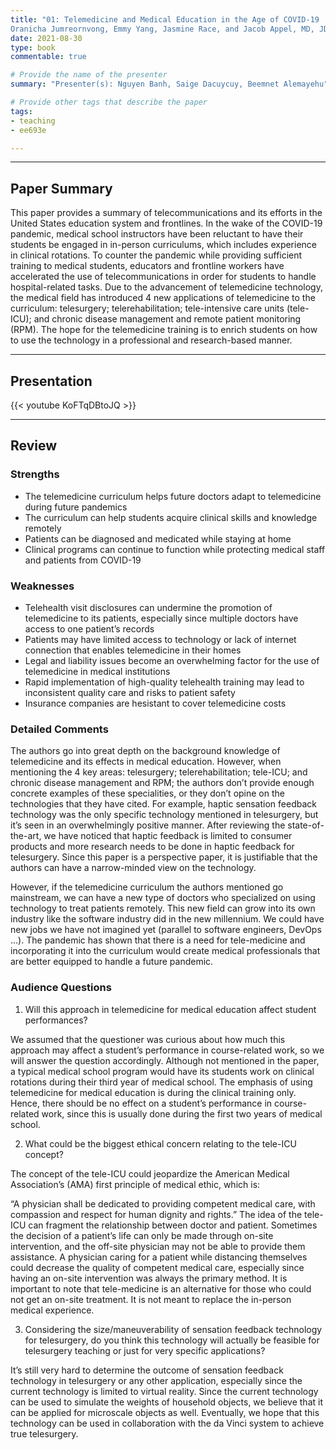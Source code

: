 ```yaml
---
title: "01: Telemedicine and Medical Education in the Age of COVID-19
Oranicha Jumreornvong, Emmy Yang, Jasmine Race, and Jacob Appel, MD, JD, MPD"
date: 2021-08-30
type: book
commentable: true

# Provide the name of the presenter
summary: "Presenter(s): Nguyen Banh, Saige Dacuycuy, Beemnet Alemayehu"

# Provide other tags that describe the paper
tags:
- teaching
- ee693e

---
```


***
## Paper Summary
This paper provides a summary of telecommunications and its efforts in the United States education system and frontlines. In the wake of the COVID-19 pandemic, medical school instructors have been reluctant to have their students be engaged in in-person curriculums, which includes experience in clinical rotations. To counter the pandemic while providing sufficient training to medical students, educators and frontline workers have accelerated the use of telecommunications in order for students to handle hospital-related tasks. Due to the advancement of telemedicine technology, the medical field has introduced 4 new applications of telemedicine to the curriculum: telesurgery; telerehabilitation; tele-intensive care units (tele-ICU); and chronic disease management and remote patient monitoring (RPM). The hope for the telemedicine training is to enrich students on how to use the technology in a professional and research-based manner.
***

## Presentation
{{< youtube KoFTqDBtoJQ >}}

***

## Review
### Strengths
- The telemedicine curriculum helps future doctors adapt to telemedicine during future pandemics
- The curriculum can help students acquire clinical skills and knowledge remotely
- Patients can be diagnosed and medicated while staying at home
- Clinical programs can continue to function while protecting medical staff and patients from COVID-19


### Weaknesses
- Telehealth visit disclosures can undermine the promotion of telemedicine to its patients, especially since multiple doctors have access to one patient’s records
- Patients may have limited access to technology or lack of internet connection that enables telemedicine in their homes
- Legal and liability issues become an overwhelming factor for the use of telemedicine in medical institutions
- Rapid implementation of high-quality telehealth training may lead to inconsistent quality care and risks to patient safety
- Insurance companies are hesistant to cover telemedicine costs


### Detailed Comments
The authors go into great depth on the background knowledge of telemedicine and its effects in medical education. However, when mentioning the 4 key areas: telesurgery; telerehabilitation; tele-ICU; and chronic disease management and RPM; the authors don’t provide enough concrete examples of these specialities, or they don’t opine on the technologies that they have cited. For example, haptic sensation feedback technology was the only specific technology mentioned in telesurgery, but it’s seen in an overwhelmingly positive manner. After reviewing the state-of-the-art, we have noticed that haptic feedback is limited to consumer products and more research needs to be done in haptic feedback for telesurgery. Since this paper is a perspective paper, it is justifiable that the authors can have a narrow-minded view on the technology.

However, if the telemedicine curriculum the authors mentioned go mainstream, we can have a new type of doctors who specialized on using technology to treat patients remotely. This new field can grow into its own industry like the software industry did in the new millennium. We could have new jobs we have not imagined yet (parallel to software engineers, DevOps ...). The pandemic has shown that there is a need for tele-medicine and incorporating it into the curriculum would create medical professionals that are better equipped to handle a future pandemic.


### Audience Questions
1. Will this approach in telemedicine for medical education affect student performances?

We assumed that the questioner was curious about how much this approach may affect a student’s performance in course-related work, so we will answer the question accordingly. Although not mentioned in the paper, a typical medical school program would have its students work on clinical rotations during their third year of medical school. The emphasis of using telemedicine for medical education is during the clinical training only. Hence, there should be no effect on a student’s performance in course-related work, since this is usually done during the first two years of medical school. 

2. What could be the biggest ethical concern relating to the tele-ICU concept?

The concept of the tele-ICU could jeopardize the American Medical Association’s (AMA) first principle of medical ethic, which is:

“A physician shall be dedicated to providing competent medical care, with compassion and respect for human dignity and rights.”
The idea of the tele-ICU can fragment the relationship between doctor and patient. Sometimes the decision of a patient’s life can only be made through on-site intervention, and the off-site physician may not be able to provide them assistance. A physician caring for a patient while distancing themselves could decrease the quality of competent medical care, especially since having an on-site intervention was always the primary method. It is important to note that tele-medicine is an alternative for those who could not get an on-site treatment. It is not meant to replace the in-person medical experience.

3. Considering the size/maneuverability of sensation feedback technology for telesurgery, do you think this technology will actually be feasible for telesurgery teaching or just for very specific applications?

It’s still very hard to determine the outcome of sensation feedback technology in telesurgery or any other application, especially since the current technology is limited to virtual reality. Since the current technology can be used to simulate the weights of household objects, we believe that it can be applied for microscale objects as well. Eventually, we hope that this technology can be used in collaboration with the da Vinci system to achieve true telesurgery. 

